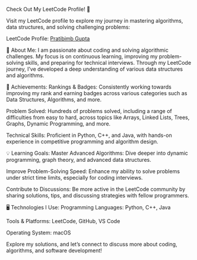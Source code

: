 Check Out My LeetCode Profile! 🚀   

Visit my LeetCode profile to explore my journey in mastering algorithms, data structures, and solving challenging problems:

LeetCode Profile: [Pratibimb Gupta](https://leetcode.com/u/pratibimb__gupta/)


🌟 About Me:
I am passionate about coding and solving algorithmic challenges. My focus is on continuous learning, improving my problem-solving skills, and preparing for technical interviews. Through my LeetCode journey, I’ve developed a deep understanding of various data structures and algorithms.


🏅 Achievements:
Rankings & Badges: Consistently working towards improving my rank and earning badges across various categories such as Data Structures, Algorithms, and more.

Problem Solved: Hundreds of problems solved, including a range of difficulties from easy to hard, across topics like Arrays, Linked Lists, Trees, Graphs, Dynamic Programming, and more.

Technical Skills: Proficient in Python, C++, and Java, with hands-on experience in competitive programming and algorithm design.


💡 Learning Goals:
Master Advanced Algorithms: Dive deeper into dynamic programming, graph theory, and advanced data structures.

Improve Problem-Solving Speed: Enhance my ability to solve problems under strict time limits, especially for coding interviews.

Contribute to Discussions: Be more active in the LeetCode community by sharing solutions, tips, and discussing strategies with fellow programmers.


🖥️ Technologies I Use:
Programming Languages: Python, C++, Java

Tools & Platforms: LeetCode, GitHub, VS Code

Operating System: macOS

Explore my solutions, and let’s connect to discuss more about coding, algorithms, and software development!
